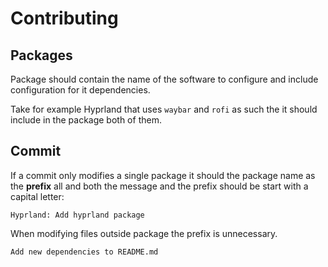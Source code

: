 # Contributing

## Packages

Package should contain the name of the software to configure and include configuration
for it dependencies.

Take for example Hyprland that uses `waybar` and `rofi` as such the it should include
in the package both of them.

## Commit

If a commit only modifies a single package it should the package name as the **prefix**
all and both the message and the prefix should be start with a capital letter:

```commit
Hyprland: Add hyprland package
```

When modifying files outside package the prefix is unnecessary.

```commit
Add new dependencies to README.md
```
